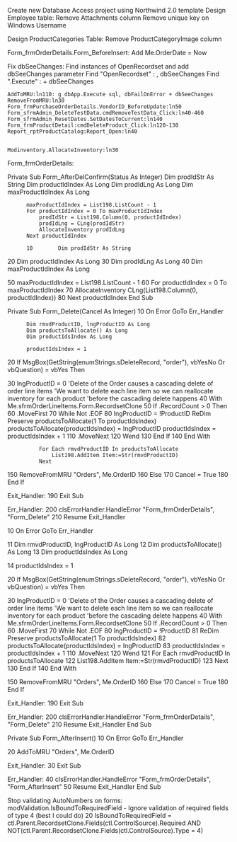 Create new Database Access project using Northwind 2.0 template
Design Employee table: 
	Remove Attachments column
	Remove unique key on Windows Username
	
Design ProductCategories Table:
	Remove ProductCategoryImage column

Form_frmOrderDetails.Form_BeforeInsert: 
	Add Me.OrderDate = Now
	
Fix dbSeeChanges: Find instances of OpenRecordset and add dbSeeChanges parameter
	Find "OpenRecordset" : , dbSeeChanges
	Find ".Execute" : + dbSeeChanges
	
	AddToMRU:ln110: g_dbApp.Execute sql, dbFailOnError + dbSeeChanges
	RemoveFromMRU:ln30
	Form_frmPurchaseOrderDetails.VendorID_BeforeUpdate:ln50
	Form_sfrmAdmin_DeleteTestData.cmdRemoveTestData_Click:ln40-460
	Form_sfrmAdmin_ResetDates.SetDatesToCurrent:ln140
	Form_frmProductDetail:cmdDeleteProduct_Click:ln120-130
	Report_rptProductCatalog:Report_Open:ln40
	
	
	Modinventory.AllocateInventory:ln30
	
	
	
Form_frmOrderDetails:


Private Sub Form_AfterDelConfirm(Status As Integer)
          Dim prodIdStr As String
          Dim productIdIndex As Long
          Dim prodIdLng As Long
          Dim maxProductIdIndex As Long
          
          maxProductIdIndex = List198.ListCount - 1
          For productIdIndex = 0 To maxProductIdIndex
              prodIdStr = List198.Column(0, productIdIndex)
              prodIdLng = CLng(prodIdStr)
              AllocateInventory prodIdLng
          Next productIdIndex
		  
		  10        Dim prodIdStr As String
20        Dim productIdIndex As Long
30        Dim prodIdLng As Long
40        Dim maxProductIdIndex As Long
          
50        maxProductIdIndex = List198.ListCount - 1
60        For productIdIndex = 0 To maxProductIdIndex
70            AllocateInventory CLng(List198.Column(0, productIdIndex))
80        Next productIdIndex
End Sub

Private Sub Form_Delete(Cancel As Integer)
10        On Error GoTo Err_Handler
          
          Dim rmvdProductID, lngProductID As Long
          Dim productsToAllocate() As Long
          Dim productIdsIndex As Long
          
          productIdsIndex = 1
          
20        If MsgBox(GetString(enumStrings.sDeleteRecord, "order"), vbYesNo Or vbQuestion) = vbYes Then

30            lngProductID = 0
              'Delete of the Order causes a cascading delete of order line items
              'We want to delete each line item so we can reallocate inventory for each product
              'before the cascading delete happens
40            With Me.sfrmOrderLineItems.Form.RecordsetClone
50                If .RecordCount > 0 Then
60                    .MoveFirst
70                    While Not .EOF
80                        lngProductID = !ProductID
                          ReDim Preserve productsToAllocate(1 To productIdsIndex)
                          productsToAllocate(productIdsIndex) = lngProductID
                          productIdsIndex = productIdsIndex + 1
110                       .MoveNext
120                   Wend
130               End If
140           End With

              For Each rmvdProductID In productsToAllocate
                  List198.AddItem Item:=Str(rmvdProductID)
              Next


150           RemoveFromMRU "Orders", Me.OrderID
160       Else
170           Cancel = True
180       End If
          
Exit_Handler:
190       Exit Sub

Err_Handler:
200       clsErrorHandler.HandleError "Form_frmOrderDetails", "Form_Delete"
210       Resume Exit_Handler

10        On Error GoTo Err_Handler
          
11        Dim rmvdProductID, lngProductID As Long
12        Dim productsToAllocate() As Long
13        Dim productIdsIndex As Long
          
14        productIdsIndex = 1
          
20        If MsgBox(GetString(enumStrings.sDeleteRecord, "order"), vbYesNo Or vbQuestion) = vbYes Then

30            lngProductID = 0
              'Delete of the Order causes a cascading delete of order line items
              'We want to delete each line item so we can reallocate inventory for each product
              'before the cascading delete happens
40            With Me.sfrmOrderLineItems.Form.RecordsetClone
50                If .RecordCount > 0 Then
60                    .MoveFirst
70                    While Not .EOF
80                        lngProductID = !ProductID
81                        ReDim Preserve productsToAllocate(1 To productIdsIndex)
82                        productsToAllocate(productIdsIndex) = lngProductID
83                        productIdsIndex = productIdsIndex + 1
110                       .MoveNext
120                   Wend
121                   For Each rmvdProductID In productsToAllocate
122                       List198.AddItem Item:=Str(rmvdProductID)
123                   Next
130               End If
140           End With

150           RemoveFromMRU "Orders", Me.OrderID
160       Else
170           Cancel = True
180       End If
          
Exit_Handler:
190       Exit Sub

Err_Handler:
200       clsErrorHandler.HandleError "Form_frmOrderDetails", "Form_Delete"
210       Resume Exit_Handler
End Sub

Private Sub Form_AfterInsert()
10        On Error GoTo Err_Handler

20        AddToMRU "Orders", Me.OrderID

Exit_Handler:
30        Exit Sub

Err_Handler:
40        clsErrorHandler.HandleError "Form_frmOrderDetails", "Form_AfterInsert"
50        Resume Exit_Handler
End Sub

	
	
Stop validating AutoNumbers on forms: modValidation.IsBoundToRequiredField - Ignore validation of required fields of type 4 (best I could do)
20        IsBoundToRequiredField = ctl.Parent.RecordsetClone.Fields(ctl.ControlSource).Required AND NOT(ctl.Parent.RecordsetClone.Fields(ctl.ControlSource).Type = 4)

	